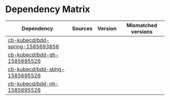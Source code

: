 # Dependency Matrix

Dependency | Sources | Version | Mismatched versions
---------- | ------- | ------- | -------------------
[cb-kubecd/bdd-spring-1585693856](https://github.com/cb-kubecd/bdd-spring-1585693856.git) |  | []() | 
[cb-kubecd/bdd-gh-1585695526](https://github.com/cb-kubecd/bdd-gh-1585695526.git) |  | []() | 
[cb-kubecd/bdd-sbhg-1585695526](https://github.com/cb-kubecd/bdd-sbhg-1585695526.git) |  | []() | 
[cb-kubecd/bdd-nh-1585695526](https://github.com/cb-kubecd/bdd-nh-1585695526.git) |  | []() | 
